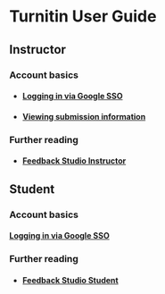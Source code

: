 # Turnitin User Guide

## Instructor

### Account basics
- #### [Logging in via Google SSO](https://help.turnitin.com/feedback-studio/turnitin-website/instructor/account-basics/logging-in-via-google-sso-instructor.htm)

- #### [Viewing submission information](https://help.turnitin.com/feedback-studio/turnitin-website/instructor/assignment-management/viewing-submission-information.htm)
### Further reading

- #### [Feedback Studio Instructor](https://help.turnitin.com/feedback-studio/turnitin-website/instructor/instructor-category.htm)

## Student

### Account basics

#### [Logging in via Google SSO](https://help.turnitin.com/feedback-studio/turnitin-website/student/account-basics/logging-in-via-google-sso-student.htm)
### Further reading

- #### [Feedback Studio Student](https://help.turnitin.com/feedback-studio/turnitin-website/student/student-category.htm)